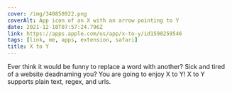 ```yaml
---
cover: /img/340858922.png
coverAlt: App icon of an X with an arrow pointing to Y
date: 2021-12-10T07:57:24.796Z
link: https://apps.apple.com/us/app/x-to-y/id1598259546
tags: [link, me, apps, extension, safari]
title: X to Y
---
```


Ever think it would be funny to replace a word with another? Sick and tired of a website deadnaming you? You are going to enjoy X to Y! X to Y supports plain text, regex, and urls.
